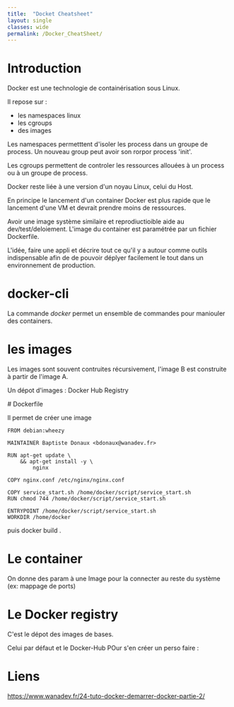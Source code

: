 ```yaml
---
title:  "Docket Cheatsheet"
layout: single
classes: wide
permalink: /Docker_CheatSheet/
---
```

# Introduction

Docker est une technologie de containérisation sous Linux.

Il repose sur :
- les namespaces linux
- les cgroups
- des images


Les namespaces permetttent d'isoler les process dans un groupe de process. Un nouveau group peut avoir son rorpor process 'init'.

Les cgroups permettent de controler les ressources allouées à un process ou à un groupe de process.



Docker reste liée à une version d'un noyau Linux, celui du Host.

En principe le lancement d'un container Docker est plus rapide que le lancement d'une VM et devrait prendre moins de ressources.


Avoir une image système similaire et reprodiuctioible aide au dev/test/deloiement.
L'image du container est paramétrée par un fichier Dockerfile.


L'idée, faire une appli et décrire tout ce qu'il y a autour comme outils indispensable afin de de pouvoir déplyer facilement le tout
dans un environnement de production.


# docker-cli


La commande *docker* permet un ensemble de commandes pour maniouler des containers.


# les images

Les images sont souvent contruites récursivement, l'image B est construite à partir de l'image A.

Un dépot d'images : Docker Hub Registry

# Dockerfile


Il permet de créer une image

```
FROM debian:wheezy

MAINTAINER Baptiste Donaux <bdonaux@wanadev.fr>

RUN apt-get update \
    && apt-get install -y \
        nginx

COPY nginx.conf /etc/nginx/nginx.conf

COPY service_start.sh /home/docker/script/service_start.sh
RUN chmod 744 /home/docker/script/service_start.sh

ENTRYPOINT /home/docker/script/service_start.sh
WORKDIR /home/docker
```

puis
   docker build .

# Le container

On donne des param à une Image pour la connecter au reste du système (ex: mappage de ports)


# Le Docker registry

C'est le dépot des images de bases.

Celui par défaut et le Docker-Hub
POur s'en créer un perso faire :


# Liens

https://www.wanadev.fr/24-tuto-docker-demarrer-docker-partie-2/
